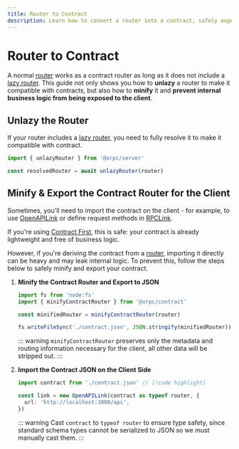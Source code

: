 ```yaml
---
title: Router to Contract
description: Learn how to convert a router into a contract, safely export it, and prevent exposing internal details to the client.
---
```


# Router to Contract

A normal [router](/docs/router) works as a contract router as long as it does not include a [lazy router](/docs/router#lazy-router). This guide not only shows you how to **unlazy** a router to make it compatible with contracts, but also how to **minify** it and **prevent internal business logic from being exposed to the client**.

## Unlazy the Router

If your router includes a [lazy router](/docs/router#lazy-router), you need to fully resolve it to make it compatible with contract.

```ts
import { unlazyRouter } from '@orpc/server'

const resolvedRouter = await unlazyRouter(router)
```

## Minify & Export the Contract Router for the Client

Sometimes, you'll need to import the contract on the client - for example, to use [OpenAPILink](/docs/openapi/client/openapi-link) or define request methods in [RPCLink](/docs/client/rpc-link#custom-request-method).

If you're using [Contract First](/docs/contract-first/define-contract), this is safe: your contract is already lightweight and free of business logic.

However, if you're deriving the contract from a [router](/docs/router), importing it directly can be heavy and may leak internal logic. To prevent this, follow the steps below to safely minify and export your contract.

1.  **Minify the Contract Router and Export to JSON**

    ```ts
    import fs from 'node:fs'
    import { minifyContractRouter } from '@orpc/contract'

    const minifiedRouter = minifyContractRouter(router)

    fs.writeFileSync('./contract.json', JSON.stringify(minifiedRouter))
    ```

    ::: warning
    `minifyContractRouter` preserves only the metadata and routing information necessary for the client, all other data will be stripped out.
    :::

2.  **Import the Contract JSON on the Client Side**

    ```ts
    import contract from './contract.json' // [!code highlight]

    const link = new OpenAPILink(contract as typeof router, {
      url: 'http://localhost:3000/api',
    })
    ```

    ::: warning
    Cast `contract` to `typeof router` to ensure type safety, since standard schema types cannot be serialized to JSON so we must manually cast them.
    :::
